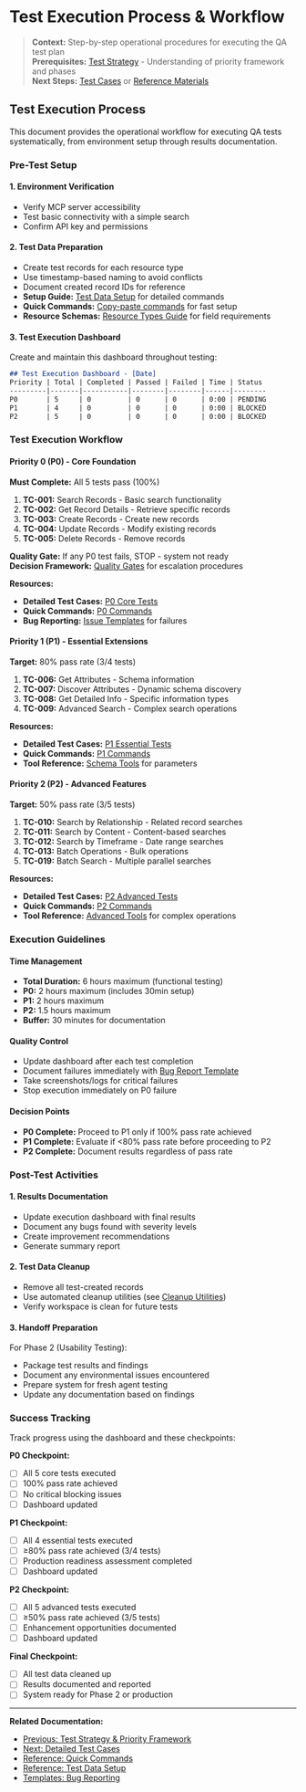 # Test Execution Process & Workflow

> **Context:** Step-by-step operational procedures for executing the QA test plan  
> **Prerequisites:** [Test Strategy](./02-strategy.md) - Understanding of priority framework and phases  
> **Next Steps:** [Test Cases](./04-test-cases/) or [Reference Materials](./07-reference/)

## Test Execution Process

This document provides the operational workflow for executing QA tests systematically, from environment setup through results documentation.

### Pre-Test Setup

#### 1. Environment Verification
- Verify MCP server accessibility
- Test basic connectivity with a simple search
- Confirm API key and permissions

#### 2. Test Data Preparation
- Create test records for each resource type
- Use timestamp-based naming to avoid conflicts
- Document created record IDs for reference
- **Setup Guide:** [Test Data Setup](./07-reference/test-data-setup.md) for detailed commands
- **Quick Commands:** [Copy-paste commands](./07-reference/quick-commands.md) for fast setup
- **Resource Schemas:** [Resource Types Guide](./07-reference/resource-types.md) for field requirements

#### 3. Test Execution Dashboard

Create and maintain this dashboard throughout testing:

```markdown
## Test Execution Dashboard - [Date]
Priority | Total | Completed | Passed | Failed | Time | Status
---------|-------|-----------|--------|--------|------|--------
P0       | 5     | 0         | 0      | 0      | 0:00 | PENDING
P1       | 4     | 0         | 0      | 0      | 0:00 | BLOCKED
P2       | 5     | 0         | 0      | 0      | 0:00 | BLOCKED
```

### Test Execution Workflow

#### Priority 0 (P0) - Core Foundation
**Must Complete:** All 5 tests pass (100%)

1. **TC-001:** Search Records - Basic search functionality
2. **TC-002:** Get Record Details - Retrieve specific records  
3. **TC-003:** Create Records - Create new records
4. **TC-004:** Update Records - Modify existing records
5. **TC-005:** Delete Records - Remove records

**Quality Gate:** If any P0 test fails, STOP - system not ready  
**Decision Framework:** [Quality Gates](./05-quality-gates.md) for escalation procedures

**Resources:**
- **Detailed Test Cases:** [P0 Core Tests](./04-test-cases/p0-core-tests.md)
- **Quick Commands:** [P0 Commands](./07-reference/quick-commands.md#p0-core-test-commands)  
- **Bug Reporting:** [Issue Templates](./06-bug-reporting.md) for failures

#### Priority 1 (P1) - Essential Extensions  
**Target:** 80% pass rate (3/4 tests)

1. **TC-006:** Get Attributes - Schema information
2. **TC-007:** Discover Attributes - Dynamic schema discovery
3. **TC-008:** Get Detailed Info - Specific information types
4. **TC-009:** Advanced Search - Complex search operations

**Resources:**
- **Detailed Test Cases:** [P1 Essential Tests](./04-test-cases/p1-essential-tests.md)
- **Quick Commands:** [P1 Commands](./07-reference/quick-commands.md#p1-essential-test-commands)
- **Tool Reference:** [Schema Tools](./07-reference/tool-reference.md) for parameters

#### Priority 2 (P2) - Advanced Features
**Target:** 50% pass rate (3/5 tests)

1. **TC-010:** Search by Relationship - Related record searches
2. **TC-011:** Search by Content - Content-based searches  
3. **TC-012:** Search by Timeframe - Date range searches
4. **TC-013:** Batch Operations - Bulk operations
5. **TC-019:** Batch Search - Multiple parallel searches

**Resources:**
- **Detailed Test Cases:** [P2 Advanced Tests](./04-test-cases/p2-advanced-tests.md)
- **Quick Commands:** [P2 Commands](./07-reference/quick-commands.md#p2-advanced-test-commands)
- **Tool Reference:** [Advanced Tools](./07-reference/tool-reference.md) for complex operations

### Execution Guidelines

#### Time Management
- **Total Duration:** 6 hours maximum (functional testing)
- **P0:** 2 hours maximum (includes 30min setup)
- **P1:** 2 hours maximum  
- **P2:** 1.5 hours maximum
- **Buffer:** 30 minutes for documentation

#### Quality Control
- Update dashboard after each test completion
- Document failures immediately with [Bug Report Template](./06-bug-reporting.md#bug-report-template)
- Take screenshots/logs for critical failures
- Stop execution immediately on P0 failure

#### Decision Points
- **P0 Complete:** Proceed to P1 only if 100% pass rate achieved
- **P1 Complete:** Evaluate if <80% pass rate before proceeding to P2
- **P2 Complete:** Document results regardless of pass rate

### Post-Test Activities

#### 1. Results Documentation
- Update execution dashboard with final results
- Document any bugs found with severity levels
- Create improvement recommendations
- Generate summary report

#### 2. Test Data Cleanup  
- Remove all test-created records
- Use automated cleanup utilities (see [Cleanup Utilities](./07-reference/cleanup-utilities.md))
- Verify workspace is clean for future tests

#### 3. Handoff Preparation
For Phase 2 (Usability Testing):
- Package test results and findings
- Document any environmental issues encountered
- Prepare system for fresh agent testing
- Update any documentation based on findings

### Success Tracking

Track progress using the dashboard and these checkpoints:

**P0 Checkpoint:**
- [ ] All 5 core tests executed
- [ ] 100% pass rate achieved
- [ ] No critical blocking issues
- [ ] Dashboard updated

**P1 Checkpoint:**  
- [ ] All 4 essential tests executed
- [ ] ≥80% pass rate achieved (3/4 tests)
- [ ] Production readiness assessment completed
- [ ] Dashboard updated

**P2 Checkpoint:**
- [ ] All 5 advanced tests executed  
- [ ] ≥50% pass rate achieved (3/5 tests)
- [ ] Enhancement opportunities documented
- [ ] Dashboard updated

**Final Checkpoint:**
- [ ] All test data cleaned up
- [ ] Results documented and reported
- [ ] System ready for Phase 2 or production

---

**Related Documentation:**
- [Previous: Test Strategy & Priority Framework](./02-strategy.md)
- [Next: Detailed Test Cases](./04-test-cases/)
- [Reference: Quick Commands](./07-reference/quick-commands.md)
- [Reference: Test Data Setup](./07-reference/test-data-setup.md)
- [Templates: Bug Reporting](./06-bug-reporting.md)